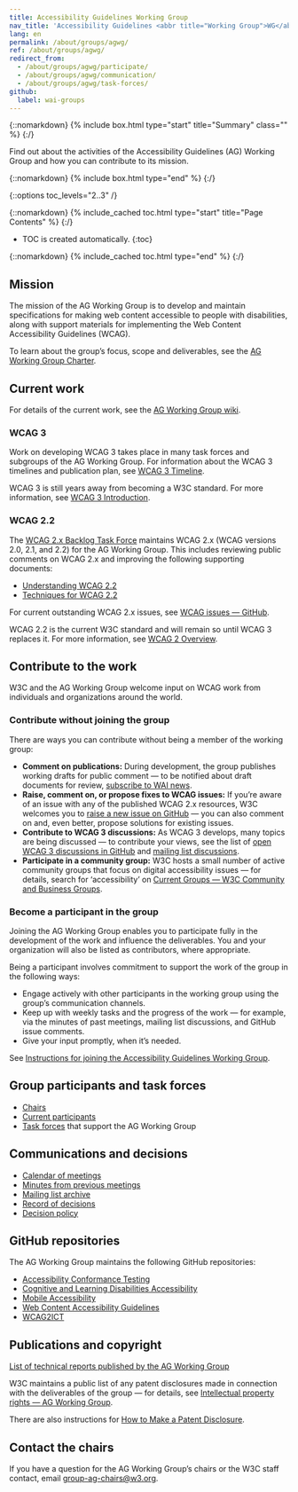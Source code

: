 ```yaml
---
title: Accessibility Guidelines Working Group
nav_title: 'Accessibility Guidelines <abbr title="Working Group">WG</abbr>'
lang: en
permalink: /about/groups/agwg/
ref: /about/groups/agwg/
redirect_from:
  - /about/groups/agwg/participate/
  - /about/groups/agwg/communication/
  - /about/groups/agwg/task-forces/
github:
  label: wai-groups
---
```


{::nomarkdown}
{% include box.html type="start" title="Summary" class="" %}
{:/}

Find out about the activities of the Accessibility Guidelines (AG) Working Group and how you can contribute to its mission.

{::nomarkdown}
{% include box.html type="end" %}
{:/}

{::options toc_levels="2..3" /}

{::nomarkdown}
{% include_cached toc.html type="start" title="Page Contents" %}
{:/}

-   TOC is created automatically.
{:toc}

{::nomarkdown}
{% include_cached toc.html type="end" %}
{:/}

## Mission

The mission of the AG Working Group is to develop and maintain specifications for making web content accessible to people with disabilities, along with support materials for implementing the Web Content Accessibility Guidelines (WCAG).

To learn about the group’s focus, scope and deliverables, see the [AG Working Group Charter](https://www.w3.org/2023/11/ag-charter).

## Current work 

For details of the current work, see the [AG Working Group wiki](https://www.w3.org/WAI/GL/wiki/Main_Page).

### WCAG 3

Work on developing WCAG 3 takes place in many task forces and subgroups of the AG Working Group. For information about the WCAG 3 timelines and publication plan, see [WCAG 3 Timeline](https://www.w3.org/WAI/GL/wiki/WCAG_3_Timeline).

WCAG 3 is still years away from becoming a W3C standard. For more information, see [WCAG 3 Introduction](/standards-guidelines/wcag/wcag3-intro/).

### WCAG 2.2

The [WCAG 2.x Backlog Task Force](/about/groups/task-forces/wcag2x-backlog/) maintains WCAG 2.x (WCAG versions 2.0, 2.1, and 2.2) for the AG Working Group. This includes reviewing public comments on WCAG 2.x and improving the following supporting documents:

* [Understanding WCAG 2.2](https://www.w3.org/WAI/WCAG22/Understanding/)
* [Techniques for WCAG 2.2](https://www.w3.org/WAI/WCAG22/Techniques/)

For current outstanding WCAG 2.x issues, see [WCAG issues &mdash; GitHub](https://github.com/w3c/wcag/issues/).

WCAG 2.2 is the current W3C standard and will remain so until WCAG 3 replaces it. For more information, see [WCAG 2 Overview](/standards-guidelines/wcag/).

## Contribute to the work

W3C and the AG Working Group welcome input on WCAG work from individuals and organizations around the world.

### Contribute without joining the group

There are ways you can contribute without being a member of the working group:

* **Comment on publications:** During development, the group publishes working drafts for public comment &mdash; to be notified about draft documents for review, [subscribe to WAI news](/news/subscribe/).
* **Raise, comment on, or propose fixes to WCAG issues:** If you’re aware of an issue with any of the published WCAG 2.x resources, W3C welcomes you to [raise a new issue on GitHub](https://github.com/w3c/wcag/issues/) &mdash; you can also comment on and, even better, propose solutions for existing issues.
* **Contribute to WCAG 3 discussions:** As WCAG 3 develops, many topics are being discussed &mdash; to contribute your views, see the list of [open WCAG 3 discussions in GitHub](https://github.com/w3c/wcag3/discussions) and [mailing list discussions](https://lists.w3.org/Archives/Public/w3c-wai-gl/).
* **Participate in a community group:** W3C hosts a small number of active community groups that focus on digital accessibility issues &mdash; for details, search for ‘accessibility’ on [Current Groups &mdash; W3C Community and Business Groups](https://www.w3.org/community/groups/).

### Become a participant in the group

Joining the AG Working Group enables you to participate fully in the development of the work and influence the deliverables. You and your organization will also be listed as contributors, where appropriate.

Being a participant involves commitment to support the work of the group in the following ways:

* Engage actively with other participants in the working group using the group’s communication channels.
* Keep up with weekly tasks and the progress of the work &mdash; for example, via the minutes of past meetings, mailing list discussions, and GitHub issue comments.
* Give your input promptly, when it’s needed.

See [Instructions for joining the Accessibility Guidelines Working Group](https://www.w3.org/groups/wg/ag/instructions/).

## Group participants and task forces

* [Chairs](https://www.w3.org/groups/wg/ag/participants/#chairs)
* [Current participants](https://www.w3.org/groups/wg/ag/participants/#participants)
* [Task forces](https://www.w3.org/groups/wg/ag/task-forces/) that support the AG Working Group

## Communications and decisions

* [Calendar of meetings](https://www.w3.org/groups/wg/ag/calendar/)
* [Minutes from previous meetings](/about/groups/agwg/minutes/)
* [Mailing list archive](https://lists.w3.org/Archives/Public/w3c-wai-gl/)
* [Record of decisions](https://www.w3.org/WAI/GL/wiki/Decisions)
* [Decision policy](/about/groups/agwg/decision-policy/)

## GitHub repositories

The AG Working Group maintains the following GitHub repositories:

* [Accessibility Conformance Testing](https://github.com/w3c/wcag-act/)
* [Cognitive and Learning Disabilities Accessibility](https://github.com/w3c/coga/)
* [Mobile Accessibility](https://github.com/w3c/Mobile-A11y-TF-Note/)
* [Web Content Accessibility Guidelines](https://github.com/w3c/wcag/)
* [WCAG2ICT](https://github.com/w3c/wcag2ict/)

## Publications and copyright

[List of technical reports published by the AG Working Group](https://www.w3.org/groups/wg/ag/publications/)

W3C maintains a public list of any patent disclosures made in connection with the deliverables of the group &mdash; for details, see [Intellectual property rights &mdash; AG Working Group](https://www.w3.org/groups/wg/ag/ipr/).

There are also instructions for [How to Make a Patent Disclosure](https://www.w3.org/groups/wg/ag/ipr/#discl-howto).

## Contact the chairs

If you have a question for the AG Working Group’s chairs or the W3C staff contact, email [group-ag-chairs@w3.org](mailto:group-ag-chairs@w3.org).